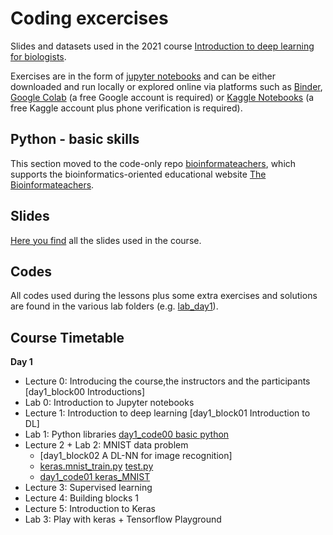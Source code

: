 # Coding excercises
Slides and datasets used in the 2021 course [Introduction to deep learning for biologists](https://www.physalia-courses.org/courses-workshops/course67/).

Exercises are in the form of [jupyter notebooks](https://jupyter.org/) and can be either downloaded and run locally or explored online via platforms such as [Binder](https://mybinder.org/), [Google Colab](https://colab.research.google.com/) (a free Google account is required) or [Kaggle Notebooks](https://www.kaggle.com/notebooks) (a free Kaggle account plus phone verification is required).

## Python - basic skills

This section moved to the code-only repo [bioinformateachers](https://github.com/ne1s0n/bioinformateachers), which supports the bioinformatics-oriented educational website [The Bioinformateachers](https://bioinformateachers.wordpress.com/).

## Slides

[Here you find](slides) all the slides used in the course.

## Codes

All codes used during the lessons plus some extra exercises and solutions are found in the
various lab folders (e.g. [lab_day1](lab_day1/)).

## Course Timetable

**Day 1**
- Lecture 0: Introducing the course,the instructors and the participants [day1_block00 Introductions]
- Lab 0: Introduction to Jupyter notebooks
- Lecture 1: Introduction to deep learning [day1_block01 Introduction to DL]
- Lab 1: Python libraries [day1_code00 basic python](lab_day1/day1_code00%20basic%20python%20%5BEXERCISE%5D.ipynb)
- Lecture 2 + Lab 2: MNIST data problem
  -  [day1_block02 A DL-NN for image recognition]
  -  [keras.mnist_train.py](lab_day1/keras.mnist_train.py) [test.py](lab_day1/keras.mnist_test.py)
  -  [day1_code01 keras_MNIST](lab_day1/day1_code01%20keras_MNIST.ipynb)
- Lecture 3: Supervised learning
- Lecture 4: Building blocks 1
- Lecture 5: Introduction to Keras
- Lab 3: Play with keras + Tensorflow Playground





